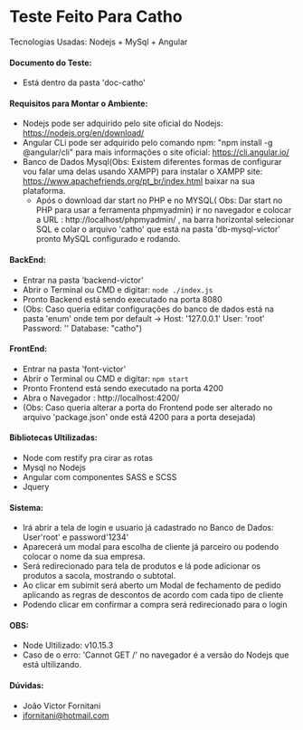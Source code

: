 # Teste Feito Para Catho
Tecnologias Usadas: Nodejs + MySql + Angular

#### Documento do Teste:
* Está dentro da pasta 'doc-catho'


#### Requisitos para Montar o Ambiente:
* Nodejs pode ser adquirido pelo site oficial do Nodejs: https://nodejs.org/en/download/
* Angular CLi pode ser adquirido pelo comando npm: "npm install -g @angular/cli" para mais informações o site oficial: https://cli.angular.io/
* Banco de Dados Mysql(Obs: Existem diferentes formas de configurar vou falar uma delas usando XAMPP) para instalar o XAMPP site: https://www.apachefriends.org/pt_br/index.html baixar na sua plataforma.
	* Após o download dar start no PHP e no MYSQL( Obs: Dar start no PHP para usar a ferramenta phpmyadmin) ir no navegador e colocar a URL : http://localhost/phpmyadmin/ , na barra horizontal selecionar SQL e colar o arquivo 'catho' que está na pasta 'db-mysql-victor' pronto MySQL configurado e rodando. 


#### BackEnd:
* Entrar na pasta 'backend-victor' 
* Abrir o Terminal ou CMD e digitar: ``` node ./index.js ```
* Pronto Backend está sendo executado na porta 8080
* (Obs: Caso queria editar configurações do banco de dados está na pasta 'enum' onde tem por default -> Host: '127.0.0.1' User: 'root' Password: '' Database: "catho")

#### FrontEnd:
* Entrar na pasta 'font-victor'
* Abrir o Terminal ou CMD e digitar:  ``` npm start ```
* Pronto Frontend está sendo executado na porta 4200
* Abra o Navegador : http://localhost:4200/
* (Obs: Caso queria alterar a porta do Frontend pode ser alterado no arquivo 'package.json' onde está 4200 para a porta desejada)


#### Bibliotecas Ultilizadas:
* Node com restify pra cirar as rotas
* Mysql no Nodejs
* Angular com componentes SASS e SCSS
* Jquery

#### Sistema:
* Irá abrir a tela de login e usuario já cadastrado no Banco de Dados: User'root' e password'1234'
* Aparecerá um modal para escolha de cliente já parceiro ou podendo colocar o nome da sua empresa.
* Será redirecionado para tela de produtos e lá pode adicionar os produtos a sacola, mostrando o subtotal.
* Ao clicar em subimit será aberto um Modal de fechamento de pedido aplicando as regras de descontos de acordo com cada tipo de cliente
* Podendo clicar em confirmar a compra será redirecionado para o login

#### OBS:
* Node Ultilizado: v10.15.3
* Caso de o erro: 'Cannot GET /' no navegador é a versão do Nodejs que está ultilizando.

#### Dúvidas:
* João Victor Fornitani
* jfornitani@hotmail.com
